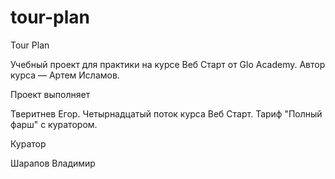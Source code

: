 # tour-plan

Tour Plan

Учебный проект для практики на курсе Веб Старт от Glo Academy. Автор курса — Артем Исламов.

Проект выполняет

Тверитнев Егор. Четырнадцатый поток курса Веб Старт. Тариф "Полный фарш" с куратором.

Куратор

Шарапов Владимир
